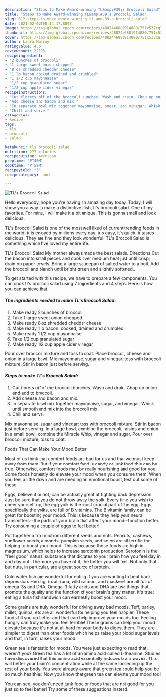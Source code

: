 ```yaml
---
description: "Steps to Make Award-winning TL&amp;#39;s Broccoli Salad"
title: "Steps to Make Award-winning TL&amp;#39;s Broccoli Salad"
slug: 612-steps-to-make-award-winning-tl-and-39-s-broccoli-salad
date: 2021-02-02T08:14:17.809Z
image: https://img-global.cpcdn.com/recipes/4882446881914880/751x532cq70/tls-broccoli-salad-recipe-main-photo.jpg
thumbnail: https://img-global.cpcdn.com/recipes/4882446881914880/751x532cq70/tls-broccoli-salad-recipe-main-photo.jpg
cover: https://img-global.cpcdn.com/recipes/4882446881914880/751x532cq70/tls-broccoli-salad-recipe-main-photo.jpg
author: Laura Murray
ratingvalue: 4.6
reviewcount: 22190
recipeingredient:
- "2 bunches of broccoli"
- "1 large sweet onion chopped"
- "8 oz shredded cheddar cheese"
- "1 lb bacon cooked drained and crumbled"
- "1 1/2 cup mayonnaise"
- "1/2 cup granulated sugar"
- "1/2 cup apple cider vinegar"
recipeinstructions:
- "Cut florets off of the broccoli bunches. Wash and drain. Chop up onion and add to broccoli."
- "Add cheese and bacon and mix."
- "In separate bowl mix together mayonnaise, sugar, and vinegar. Whisk until smooth and mix into the broccoli mix."
- "Chill and serve."
categories:
- Recipe
tags:
- tls
- broccoli
- salad

katakunci: tls broccoli salad 
nutrition: 277 calories
recipecuisine: American
preptime: "PT40M"
cooktime: "PT59M"
recipeyield: "3"
recipecategory: Lunch

---
```



![TL&#39;s Broccoli Salad](https://img-global.cpcdn.com/recipes/4882446881914880/751x532cq70/tls-broccoli-salad-recipe-main-photo.jpg)

Hello everybody, hope you're having an amazing day today. Today, I will show you a way to make a distinctive dish, tl&#39;s broccoli salad. One of my favorites. For mine, I will make it a bit unique. This is gonna smell and look delicious.

TL&#39;s Broccoli Salad is one of the most well liked of current trending foods in the world. It is enjoyed by millions every day. It's easy, it's quick, it tastes delicious. They are fine and they look wonderful. TL&#39;s Broccoli Salad is something which I've loved my entire life.

TL&#39;s Broccoli Salad My mother always made the best salads. Directions Cut the bacon into small pieces and cook over medium heat just until crisp; drain on paper towels. Bring a large saucepan of salted water to a boil. Add the broccoli and blanch until bright green and slightly softened,.


To get started with this recipe, we have to prepare a few components. You can cook tl&#39;s broccoli salad using 7 ingredients and 4 steps. Here is how you can achieve that.

<!--inarticleads1-->

##### The ingredients needed to make TL&#39;s Broccoli Salad:

1. Make ready 2 bunches of broccoli
1. Take 1 large sweet onion chopped
1. Make ready 8 oz shredded cheddar cheese
1. Make ready 1 lb bacon. cooked, drained and crumbled
1. Make ready 1 1/2 cup mayonnaise
1. Take 1/2 cup granulated sugar
1. Make ready 1/2 cup apple cider vinegar


Pour over broccoli mixture and toss to coat. Place broccoli, cheese and onion in a large bowl. Mix mayonnaise, sugar and vinegar; toss with broccoli mixture. Stir in bacon just before serving. 

<!--inarticleads2-->

##### Steps to make TL&#39;s Broccoli Salad:

1. Cut florets off of the broccoli bunches. Wash and drain. Chop up onion and add to broccoli.
1. Add cheese and bacon and mix.
1. In separate bowl mix together mayonnaise, sugar, and vinegar. Whisk until smooth and mix into the broccoli mix.
1. Chill and serve.


Mix mayonnaise, sugar and vinegar; toss with broccoli mixture. Stir in bacon just before serving. In a large bowl, combine the broccoli, raisins and onion. In a small bowl, combine the Miracle Whip, vinegar and sugar. Pour over broccoli mixture; toss to coat. 

Foods That Can Make Your Mood Better


Most of us think that comfort foods are bad for us and that we must keep away from them. But if your comfort food is candy or junk food this can be true. Otherwise, comfort foods may be really nourishing and good for you. Some foods honestly do elevate your mood when you consume them. When you feel a little down and are needing an emotional boost, test out some of these.

Eggs, believe it or not, can be actually great at fighting back depression. Just be sure that you do not throw away the yolk. Every time you wish to cheer yourself up, the egg yolk is the most crucial part of the egg. Eggs, specifically the yolks, are full of B vitamins. The B vitamin family can be great for boosting your mood. This is because they help your neural transmitters--the parts of your brain that affect your mood--function better. Try consuming a couple of eggs to feel better!

Put together a trail mixfrom different seeds and nuts. Peanuts, cashews, sunflower seeds, almonds, pumpkin seeds, and so on are all terrific for helping to boost your mood. This is because these foods are high in magnesium, which helps to increase serotonin production. Serotonin is the "feel good" natural substance that dictates to your brain how you feel day in and day out. The more you have of it, the better you will feel. Not only that but nuts, in particular, are a great source of protein.

Cold water fish are wonderful for eating if you are wanting to beat back depression. Herring, trout, tuna, wild salmon, and mackerel are all full of omega-3s and DHA. Omega-3 fatty acids and DHA are two things that promote the quality and the function of your brain's gray matter. It's true: eating a tuna fish sandwich can earnestly boost your mood. 

Some grains are truly wonderful for driving away bad moods. Teff, barley, millet, quinoa, etc are all wonderful for helping you feel happier. These foods fill you up better and that can help improve your moods too. Feeling hungry can truly make you feel terrible! These grains can help your mood elevate because it's not at all hard for your body to digest them. They are simpler to digest than other foods which helps raise your blood sugar levels and that, in turn, raises your mood.

Green tea is fantastic for moods. You were just expecting to read that, weren't you? Green tea has a lot of an amino acid called L-theanine. Studies have discovered that this amino acid essentially induces brain waves. This will better your brain's concentration while at the same loosening up the rest of your body. You were already aware that green tea could help you be so much healthier. Now you know that green tea can elevate your mood too!

You can see, you don't need junk food or foods that are not good for you just so to feel better! Try  some  of  these  suggestions  instead.

